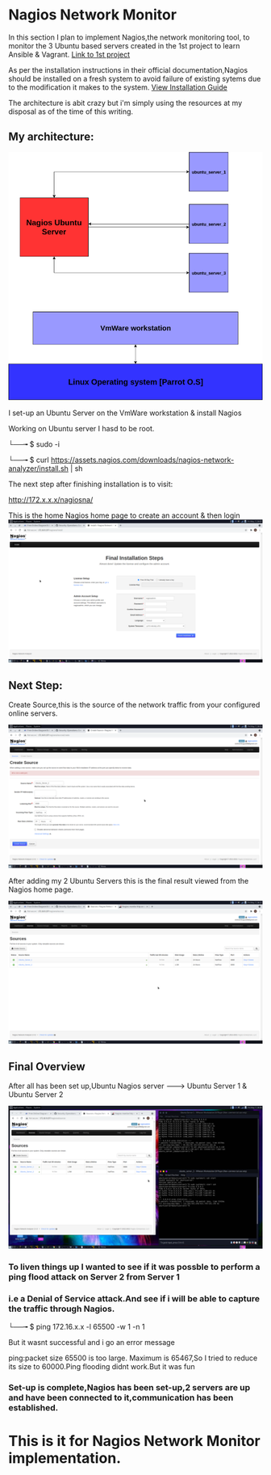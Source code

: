 # Nagios Network Monitor

In this section I plan to implement Nagios,the network monitoring tool, to monitor the 3 Ubuntu based servers created
in the 1st project to learn Ansible & Vagrant.   [Link to 1st project](https://github.com/Andrews-Projects/Ansible-Vagrant-infrastructure-development-and-deployment)

As per the installation instructions in their official documentation,Nagios should be installed on a fresh system to avoid failure of existing sytems due 
to the modification it makes to the system.   [View Installation Guide](https://assets.nagios.com/downloads/nagios-network-analyzer/docs/Network_Analyzer_Manual_Installation_Instructions.pdf)

The architecture is abit crazy but i'm simply using the resources at my disposal as of the time of this writing.

## My architecture: 

![Image](https://github.com/Andrews-Projects/Security-Operations-Center/blob/master/Network%20monitoring%20with%20Nagios/images/nagios.png)


I set-up an Ubuntu Server on the VmWare workstation & install Nagios

Working on Ubuntu server I hasd to be root. 

└──╼ $ sudo -i

└──╼ $ curl https://assets.nagios.com/downloads/nagios-network-analyzer/install.sh | sh

The next step after finishing installation is to visit:

http://172.x.x.x/nagiosna/

This is the home Nagios home page to create an account & then login
![Nagios_Login_Page](https://github.com/Andrews-Projects/Security-Operations-Center/blob/master/Network%20monitoring%20with%20Nagios/images/nagios_login.png)

## Next Step: 

Create Source,this is the source of the network traffic from your configured online servers.

![Create source page](https://github.com/Andrews-Projects/Security-Operations-Center/blob/master/Network%20monitoring%20with%20Nagios/images/create%20source.png)

After adding my 2 Ubuntu Servers this is the final result viewed from the Nagios home page.

![Sources](https://github.com/Andrews-Projects/Security-Operations-Center/blob/master/Network%20monitoring%20with%20Nagios/images/nagiospanel.png)

## Final Overview

After all has been set up,Ubuntu Nagios server ---> Ubuntu Server 1 & Ubuntu Server 2

![screenshot](https://github.com/Andrews-Projects/Security-Operations-Center/blob/master/Network%20monitoring%20with%20Nagios/images/allactivity.png)


### To liven things up I wanted to see if it was possble to perform a **ping flood attack** on Server 2 from Server 1
### i.e a Denial of Service attack.And see if i will be able to capture the traffic through Nagios.

└──╼ $ ping 172.16.x.x -l 65500 -w 1 -n 1  

But it wasnt successful and i go an error message 

ping:packet size 65500 is too large. Maximum is 65467,So I tried to reduce its size to 60000.Ping flooding didnt work.But it was fun


### Set-up is complete,Nagios has been set-up,2 servers are up and have been connected to it,communication has been established.

# This is it for Nagios Network Monitor implementation.





